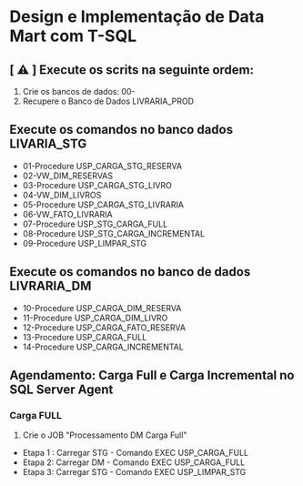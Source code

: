 <h1>Design e Implementação de Data Mart com T-SQL</h1>

## [ ⚠️ ]  Execute os scrits na seguinte ordem: 

1) Crie os bancos de dados: 00-
2) Recupere o Banco de Dados LIVRARIA_PROD

## Execute os comandos no banco dados LIVARIA_STG

- 01-Procedure USP_CARGA_STG_RESERVA
- 02-VW_DIM_RESERVAS
- 03-Procedure USP_CARGA_STG_LIVRO
- 04-VW_DIM_LIVROS
- 05-Procedure USP_CARGA_STG_LIVRARIA
- 06-VW_FATO_LIVRARIA
- 07-Procedure USP_STG_CARGA_FULL
- 08-Procedure USP_STG_CARGA_INCREMENTAL
- 09-Procedure USP_LIMPAR_STG

## Execute os comandos no banco de dados LIVRARIA_DM

- 10-Procedure USP_CARGA_DIM_RESERVA
- 11-Procedure USP_CARGA_DIM_LIVRO
- 12-Procedure USP_CARGA_FATO_RESERVA
- 13-Procedure USP_CARGA_FULL
- 14-Procedure USP_CARGA_INCREMENTAL

## Agendamento: Carga Full e Carga Incremental no SQL Server Agent

### Carga FULL
1) Crie o JOB "Processamento DM Carga Full"
- Etapa 1 : Carregar STG - Comando EXEC USP_CARGA_FULL
- Etapa 2: Carregar DM - Comando EXEC USP_CARGA_FULL
- Etapa 3: Carregar STG - Comando EXEC USP_LIMPAR_STG
